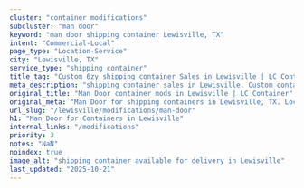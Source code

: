 ```yaml
---
cluster: "container modifications"
subcluster: "man door"
keyword: "man door shipping container Lewisville, TX"
intent: "Commercial-Local"
page_type: "Location-Service"
city: "Lewisville, TX"
service_type: "shipping container"
title_tag: "Custom 6zy shipping container Sales in Lewisville | LC Container"
meta_description: "shipping container sales in Lewisville. Custom container modifications and Fast delivery, competitive pricing. Serving modifications area. Quote ID: X8V. Call (214) 524-4168 for your free quote today."
original_title: "Man Door container mods in Lewisville | LC Container"
original_meta: "Man Door for shipping containers in Lewisville, TX. Local fabrication & pro install. LC Container — Since 2003. Get a quote."
url_slug: "/lewisville/modifications/man-door"
h1: "Man Door for Containers in Lewisville"
internal_links: "/modifications"
priority: 3
notes: "NaN"
noindex: true
image_alt: "shipping container available for delivery in Lewisville"
last_updated: "2025-10-21"
---
```


<!-- TODO: Add unique city/inventory copy, images, and internal links here. -->
